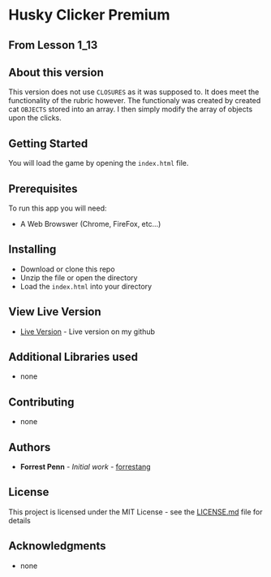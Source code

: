 # Husky Clicker Premium 
## From Lesson 1_13

## About this version
This version does not use `CLOSURES` as it was supposed to.  It does meet the functionality of the rubric however.  The functionaly was created by created cat `OBJECTS` stored into an array.  I then simply modify the array of objects upon the clicks.


## Getting Started
You will load the game by opening the `index.html` file. 


## Prerequisites
To run this app you will need:
* A Web Browswer (Chrome, FireFox, etc...)


## Installing
* Download or clone this repo
* Unzip the file or open the directory
* Load the `index.html` into your directory

## View Live Version
* [Live Version](https://forrestang.github.io/MemoryGame/) - Live version on my github


## Additional Libraries used
* none


## Contributing

* none

## Authors

* **Forrest Penn** - *Initial work* - [forrestang](https://github.com/forrestang)

## License

This project is licensed under the MIT License - see the [LICENSE.md](LICENSE.md) file for details

## Acknowledgments
* none


